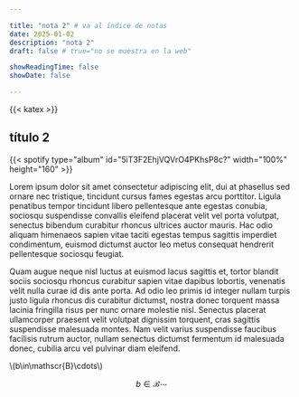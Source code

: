 ```yaml
---

title: "nota 2" # va al índice de notas
date: 2025-01-02
description: "nota 2"
draft: false # true="no se muestra en la web"

showReadingTime: false
showDate: false

---
```


{{< katex >}}



## título 2

[esto coloca un reproductor de muestras de spotify dado el id de la carpeta de spotify]:# 
{{< spotify type="album" id="5iT3F2EhjVQVrO4PKhsP8c?" width="100%" height="160" >}}

[3 tipos de imagen https://jpanther.github.io/congo/docs/getting-started/#feature-cover-and-thumbnail-images ]:# 
[feature: coloca afuera y adentro esa imagen]:# 
[thumb coloca afuera esa imagen]:# 
[cover coloca adentro esa imagen]:# 



Lorem ipsum dolor sit amet consectetur adipiscing elit, dui at phasellus sed ornare nec tristique, tincidunt cursus fames egestas arcu porttitor. Ligula penatibus tempor tincidunt libero pellentesque ante egestas conubia, sociosqu suspendisse convallis eleifend placerat velit vel porta volutpat, senectus bibendum curabitur rhoncus ultrices auctor mauris. Hac odio aliquam himenaeos sapien vitae taciti egestas tempus sagittis imperdiet condimentum, euismod dictumst auctor leo metus consequat hendrerit pellentesque sociosqu feugiat.

Quam augue neque nisl luctus at euismod lacus sagittis et, tortor blandit sociis sociosqu rhoncus curabitur sapien vitae dapibus lobortis, venenatis velit nulla curae id dis ante porta. Ad odio leo primis id integer nullam turpis justo ligula rhoncus dis curabitur dictumst, nostra donec torquent massa lacinia fringilla risus per nunc ornare molestie nisl. Senectus placerat ullamcorper praesent velit volutpat dignissim torquent, cras sagittis suspendisse malesuada montes. Nam velit varius suspendisse faucibus facilisis rutrum auctor, nullam senectus dictumst fermentum id malesuada donec, cubilia arcu vel pulvinar diam eleifend.

\\(b\in\mathscr{B}\cdots\\)

$$ b\in\mathscr{B} \cdots $$



